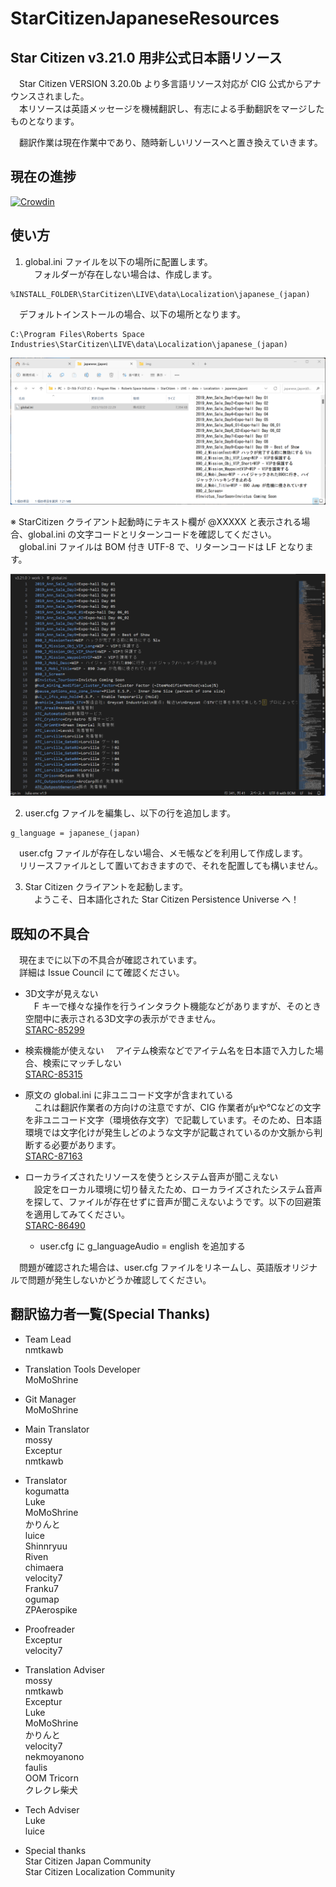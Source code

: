 # StarCitizenJapaneseResources

## Star Citizen v3.21.0 用非公式日本語リソース

　Star Citizen VERSION 3.20.0b より多言語リソース対応が CIG 公式からアナウンスされました。  
　本リソースは英語メッセージを機械翻訳し、有志による手動翻訳をマージしたものとなります。

　翻訳作業は現在作業中であり、随時新しいリソースへと置き換えていきます。

## 現在の進捗
[![Crowdin](https://badges.crowdin.net/star-citizen-ja/localized.svg)](https://crowdin.com/project/star-citizen-ja)

## 使い方

1. global.ini ファイルを以下の場所に配置します。  
　フォルダーが存在しない場合は、作成します。  

```
%INSTALL_FOLDER\StarCitizen\LIVE\data\Localization\japanese_(japan)
```

　デフォルトインストールの場合、以下の場所となります。  
```
C:\Program Files\Roberts Space Industries\StarCitizen\LIVE\data\Localization\japanese_(japan)
```
![global.iniのデフォルト配置位置](https://github.com/stdblue/StarCitizenJapaneseResources/blob/develop/img/resourceplace.png "デフォルトインストール時の配置位置")

※ StarCitizen クライアント起動時にテキスト欄が @XXXXX と表示される場合、global.ini の文字コードとリターンコードを確認してください。  
　global.ini ファイルは BOM 付き UTF-8 で、リターンコードは LF となります。  

![global.iniのコードと改行文字](https://github.com/stdblue/StarCitizenJapaneseResources/blob/develop/img/filecode.png "Visual Studio Code で表示")

2. user.cfg ファイルを編集し、以下の行を追加します。

```
g_language = japanese_(japan)
```

　user.cfg ファイルが存在しない場合、メモ帳などを利用して作成します。  
　リリースファイルとして置いておきますので、それを配置しても構いません。  

3. Star Citizen クライアントを起動します。  
　ようこそ、日本語化された Star Citizen Persistence Universe へ！  


## 既知の不具合

　現在までに以下の不具合が確認されています。  
　詳細は Issue Council にて確認ください。  

* 3D文字が見えない  
　F キーで様々な操作を行うインタラクト機能などがありますが、そのとき空間中に表示される3D文字の表示ができません。  
[STARC-85299](https://issue-council.robertsspaceindustries.com/projects/STAR-CITIZEN/issues/STARC-85299)

* 検索機能が使えない
　アイテム検索などでアイテム名を日本語で入力した場合、検索にマッチしない  
[STARC-85315](https://issue-council.robertsspaceindustries.com/projects/STAR-CITIZEN/issues/STARC-85315)

* 原文の global.ini に非ユニコード文字が含まれている  
　これは翻訳作業者の方向けの注意ですが、CIG 作業者がμや℃などの文字を非ユニコード文字（環境依存文字）で記載しています。そのため、日本語環境では文字化けが発生しどのような文字が記載されているのか文脈から判断する必要があります。  
[STARC-87163](https://issue-council.robertsspaceindustries.com/projects/STAR-CITIZEN/issues/STARC-87163)

* ローカライズされたリソースを使うとシステム音声が聞こえない  
　設定をローカル環境に切り替えたため、ローカライズされたシステム音声を探して、ファイルが存在せずに音声が聞こえないようです。以下の回避策を適用してみてください。  
[STARC-86490](https://issue-council.robertsspaceindustries.com/projects/STAR-CITIZEN/issues/STARC-86490)
  - user.cfg に g_languageAudio = english を追加する  


　問題が確認された場合は、user.cfg ファイルをリネームし、英語版オリジナルで問題が発生しないかどうか確認してください。  


## 翻訳協力者一覧(Special Thanks)

+ Team Lead  
	nmtkawb  

+ Translation Tools Developer  
	MoMoShrine

+ Git Manager  
	MoMoShrine

+ Main Translator  
	mossy  
	Exceptur  
	nmtkawb  

+ Translator  
	kogumatta  
	Luke  
	MoMoShrine  
	かりんと  
	luice  
	Shinnryuu  
	Riven  
	chimaera  
	velocity7  
	Franku7  
	ogumap  
	ZPAerospike  

+ Proofreader  
	Exceptur  
	velocity7  

+ Translation Adviser  
	mossy  
	nmtkawb  
	Exceptur  
	Luke  
	MoMoShrine  
	かりんと  
	velocity7  
	nekmoyanono  
	faulis  
	OOM Tricorn  
	クレクレ柴犬　　

+ Tech Adviser  
	Luke  
	luice  
	
+ Special thanks  
	Star Citizen Japan Community  
	Star Citizen Localization Community  
